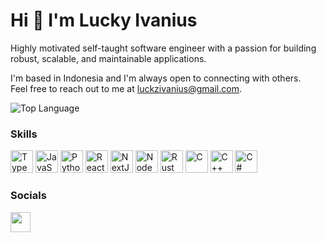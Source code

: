 # Hi 👋 I'm Lucky Ivanius

Highly motivated self-taught software engineer with a passion for building robust, scalable, and maintainable applications.

I'm based in Indonesia and I'm always open to connecting with others.\
Feel free to reach out to me at [luckzivanius@gmail.com](mailto:luckzivanius@gmail.com).

![Top Language](https://github-readme-stats.vercel.app/api/top-langs/?username=lucky-ivanius&layout=compact)

### Skills

<p align="left">
  <a href="https://www.typescriptlang.org/" target="_blank" rel="noreferrer"
    ><img
      src="https://raw.githubusercontent.com/danielcranney/readme-generator/main/public/icons/skills/typescript-colored.svg"
      width="36"
      height="36"
      alt="TypeScript"
  /></a>
  <a
    href="https://developer.mozilla.org/en-US/docs/Web/JavaScript"
    target="_blank"
    rel="noreferrer"
    ><img
      src="https://raw.githubusercontent.com/danielcranney/readme-generator/main/public/icons/skills/javascript-colored.svg"
      width="36"
      height="36"
      alt="JavaScript"
  /></a>
  <a href="https://www.python.org/" target="_blank" rel="noreferrer"
    ><img
      src="https://raw.githubusercontent.com/danielcranney/readme-generator/main/public/icons/skills/python-colored.svg"
      width="36"
      height="36"
      alt="Python"
  /></a>
  <a href="https://reactjs.org/" target="_blank" rel="noreferrer"
    ><img
      src="https://raw.githubusercontent.com/danielcranney/readme-generator/main/public/icons/skills/react-colored.svg"
      width="36"
      height="36"
      alt="React"
  /></a>
  <a href="https://nextjs.org/docs" target="_blank" rel="noreferrer"
    ><img
      src="https://raw.githubusercontent.com/danielcranney/readme-generator/main/public/icons/skills/nextjs.svg"
      width="36"
      height="36"
      alt="NextJs"
  /></a>
  <a href="https://nodejs.org/en/" target="_blank" rel="noreferrer"
    ><img
      src="https://raw.githubusercontent.com/danielcranney/readme-generator/main/public/icons/skills/nodejs-colored.svg"
      width="36"
      height="36"
      alt="NodeJS"
  /></a>
  <a href="https://www.rust-lang.org/" target="_blank" rel="noreferrer"
    ><img
      src="https://raw.githubusercontent.com/danielcranney/readme-generator/main/public/icons/skills/rust.svg"
      width="36"
      height="36"
      alt="Rust"
  /></a>
  <a
    href="https://docs.microsoft.com/en-us/cpp/?view=msvc-170"
    target="_blank"
    rel="noreferrer"
    ><img
      src="https://raw.githubusercontent.com/danielcranney/readme-generator/main/public/icons/skills/c-colored.svg"
      width="36"
      height="36"
      alt="C"
  /></a>
  <a
    href="https://docs.microsoft.com/en-us/cpp/?view=msvc-170"
    target="_blank"
    rel="noreferrer"
    ><img
      src="https://raw.githubusercontent.com/danielcranney/readme-generator/main/public/icons/skills/cplusplus-colored.svg"
      width="36"
      height="36"
      alt="C++"
  /></a>
  <a
    href="https://docs.microsoft.com/en-us/dotnet/csharp/"
    target="_blank"
    rel="noreferrer"
    ><img
      src="https://raw.githubusercontent.com/danielcranney/readme-generator/main/public/icons/skills/csharp-colored.svg"
      width="36"
      height="36"
      alt="C#"
  /></a>
</p>

### Socials

<p align="left">
  <a
    href="https://www.linkedin.com/in/lucky-ivanius-899a9a180"
    target="_blank"
    rel="noreferrer"
    ><img
      src="https://raw.githubusercontent.com/danielcranney/readme-generator/main/public/icons/socials/linkedin.svg"
      width="32"
      height="32"
  /></a>
</p>

